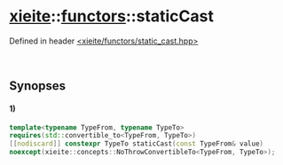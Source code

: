 # [xieite](../../xieite.md)\:\:[functors](../../functors.md)\:\:staticCast
Defined in header [<xieite/functors/static_cast.hpp>](../../../include/xieite/functors/static_cast.hpp)

&nbsp;

## Synopses
#### 1)
```cpp
template<typename TypeFrom, typename TypeTo>
requires(std::convertible_to<TypeFrom, TypeTo>)
[[nodiscard]] constexpr TypeTo staticCast(const TypeFrom& value)
noexcept(xieite::concepts::NoThrowConvertibleTo<TypeFrom, TypeTo>);
```
